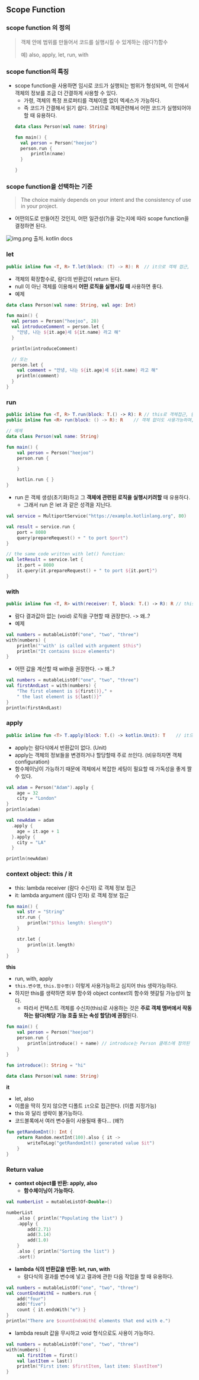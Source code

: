 ## Scope Function

### scope function 의 정의

> 객체 안에 범위를 만들어서 코드를 실행시킬 수 있게하는 (람다?)함수
>
> 예) also, apply, let, run, with
>

### scope function의 특징

- scope function을 사용하면 임시로 코드가 실행되는 범위가 형성되며, 이 안에서 객체의 정보를 조금 더 간결하게 사용할 수 있다.
    - 가령, 객체의 특정 프로퍼티를 객체이름 없이 엑세스가 가능하다.
    - 즉 코드가 간결해서 읽기 쉽다. 그러므로 객체관련해서 어떤 코드가 실행되어야 할 때 유용하다.
  ```kotlin
  data class Person(val name: String)

  fun main() {
    val person = Person("heejoo")
    person.run { 
        println(name)
    }

  }
  ```

### scope function을 선택하는 기준

> The choice mainly depends on your intent and the consistency of use in your project.

- 어떤의도로 만들어진 것인지, 어떤 일관성(?)을 갖는지에 따라 scope function을 결정하면 된다.

![img.png](function_selection.png) 출처. kotlin docs

### let

```kotlin
public inline fun <T, R> T.let(block: (T) -> R): R  // it으로 객체 접근, 람다 결과값을 return
```

- 객체의 확장함수로, 람다의 반환값이 return 된다.
- null 이 아닌 객체를 이용해서 **어떤 로직을 실행시킬 때** 사용하면 좋다.
- 예제

```kotlin
data class Person(val name: String, val age: Int)

fun main() {
  val person = Person("heejoo", 28)
  val introduceComment = person.let {
    "안녕, 나는 ${it.age}세 ${it.name} 라고 해"
  }

  println(introduceComment)

  // 또는
  person.let {
    val comment = "안녕, 나는 ${it.age}세 ${it.name} 라고 해"
    println(comment)
  }
}
```

### run

```kotlin
public inline fun <T, R> T.run(block: T.() -> R): R // this로 객체접근, 람다 결과값을 반환
public inline fun <R> run(block: () -> R): R    // 객체 없이도 사용가능하며, 람다 결과값을 반환

// 예제
data class Person(val name: String)

fun main() {
    val person = Person("heejoo")
    person.run {

    }

    kotlin.run { }
}

```
- run 은 객체 생성(초기화)하고 그 **객체에 관련된 로직을 실행시키려할** 때 유용하다.
  - 그래서 run 은 let 과 같은 성격을 지닌다.
```kotlin
val service = MultiportService("https://example.kotlinlang.org", 80)

val result = service.run {
    port = 8080
    query(prepareRequest() + " to port $port")
}

// the same code written with let() function:
val letResult = service.let {
    it.port = 8080
    it.query(it.prepareRequest() + " to port ${it.port}")
}
```



### with
```kotlin
public inline fun <T, R> with(receiver: T, block: T.() -> R): R // this로 접근(생략가능), 람다 결과값을 반환
```
- 람다 결과값아 없는 (void) 로직을 구현할 때 권장한다. -> 왜..?
- 예제
```kotlin
val numbers = mutableListOf("one", "two", "three")
with(numbers) {
    println("'with' is called with argument $this")
    println("It contains $size elements")
}
```
- 어떤 값을 계산할 때 with을 권장한다. -> 왜..?
```kotlin
val numbers = mutableListOf("one", "two", "three")
val firstAndLast = with(numbers) {
    "The first element is ${first()}," +
    " the last element is ${last()}"
}
println(firstAndLast)
```

### apply
```kotlin
public inline fun <T> T.apply(block: T.() -> kotlin.Unit): T    // it으로 접근, 자기자신을 반환
```
- apply는 람다식에서 반환값이 없다. (Unit)
- apply는 객체의 정보들을 변경하거나 할당할때 주로 쓰인다. (비유하자면 객체 configuration)
- 함수체이닝이 가능하기 때문에 객체에서 복잡한 세팅이 필요할 때 가독성을 좋게 짤 수 있다.
```kotlin
val adam = Person("Adam").apply {
    age = 32
    city = "London"        
}
println(adam)

val newAdam = adam
  .apply {
    age = it.age + 1
  }.apply {
    city = "LA"
  }

println(newAdam)
```


### context object: this / it

- this: lambda receiver  (람다 수신자) 로 객체 정보 접근
- it: lambda argument (람다 인자) 로 객체 정보 접근

```kotlin
fun main() {
    val str = "String"
    str.run {
        println("$this length: $length")
    }

    str.let {
        println(it.length)
    }
}
```

**this**

- run, with, apply
- `this.변수명`, `this.함수명()` 이렇게 사용가능하고 심지어 this 생략가능하다.
- 하지만 this를 생략하면 외부 함수와 object context의 함수와 헷갈릴 가능성이 높다.
    - 따라서 컨텍스트 객체를 수신자(this)로 사용하는 것은 **주로 객체 멤버에서 작동하는 람다(해당 기능 호출 또는 속성 할당)에 권장**된다.

```kotlin
fun main() {
    val person = Person("heejoo")
    person.run {
        println(introduce() + name) // introduce는 Person 클래스에 정의된 함수가 아닌데 그렇게 해석 될 여지가 있다.
    }
}

fun introduce(): String = "hi"

data class Person(val name: String)
```

**it**

- let, also
- 이름을 딱히 짓지 않으면 디폴트 `it`으로 접근한다. (이름 지정가능)
- this 와 달리 생략이 불가능하다.
- 코드블록에서 여러 변수들이 사용될때 좋다... (왜?)

```kotlin
fun getRandomInt(): Int {
    return Random.nextInt(100).also { it ->
        writeToLog("getRandomInt() generated value $it")
    }
}
```

### Return value

- **context object를 반환: apply, also**
    - **함수체이닝이 가능하다.**

```kotlin
val numberList = mutableListOf<Double>()

numberList
    .also { println("Populating the list") }
    .apply {
        add(2.71)
        add(3.14)
        add(1.0)
    }
    .also { println("Sorting the list") }
    .sort()

```

- **lambda 식의 반환값을 반환: let, run, with**
    - 람다식의 결과를 변수에 넣고 결과에 관한 다음 작업을 할 때 유용하다.

```kotlin
val numbers = mutableListOf("one", "two", "three")
val countEndsWithE = numbers.run {
    add("four")
    add("five")
    count { it.endsWith("e") }
}
println("There are $countEndsWithE elements that end with e.")
```

- lambda result 값을 무시하고 void 형식으로도 사용이 가능하다.

```kotlin
val numbers = mutableListOf("one", "two", "three")
with(numbers) {
    val firstItem = first()
    val lastItem = last()
    println("First item: $firstItem, last item: $lastItem")
}
```